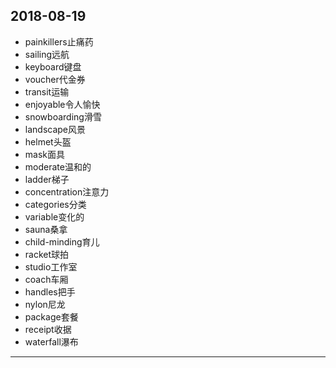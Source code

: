 2018-08-19
---
- painkillers止痛药
- sailing远航
- keyboard键盘
- voucher代金券
- transit运输
- enjoyable令人愉快
- snowboarding滑雪
- landscape风景
- helmet头盔
- mask面具
- moderate温和的
- ladder梯子
- concentration注意力
- categories分类
- variable变化的 
- sauna桑拿
- child-minding育儿
- racket球拍
- studio工作室
- coach车厢
- handles把手
- nylon尼龙
- package套餐
- receipt收据
- waterfall瀑布
---